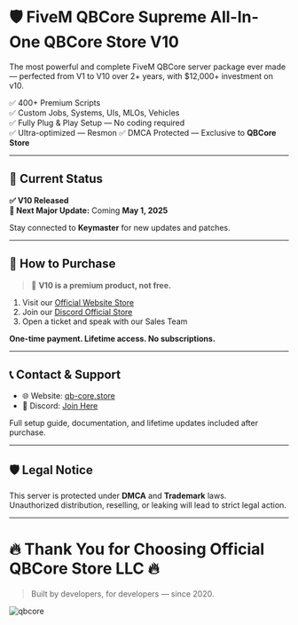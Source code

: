 # 🛡️ FiveM QBCore Supreme All-In-One QBCore Store V10

The most powerful and complete FiveM QBCore server package ever made — perfected from V1 to V10 over 2+ years, with $12,000+ investment on v10.

✅ 400+ Premium Scripts  
✅ Custom Jobs, Systems, UIs, MLOs, Vehicles  
✅ Fully Plug & Play Setup — No coding required  
✅ Ultra-optimized — Resmon
✅ DMCA Protected — Exclusive to **QBCore Store**

---

## 🚀 Current Status

**✅ V10 Released**  
**📢 Next Major Update:** Coming **May 1, 2025**

Stay connected to **Keymaster** for new updates and patches.

---

## 🛒 How to Purchase

> 📌 **V10 is a premium product, not free.**

1. Visit our [Official Website Store](https://fivem-qbcore.com/)  
2. Join our [Discord Official Store](https://discord.gg/qbcoreframework)  
3. Open a ticket and speak with our Sales Team  

**One-time payment. Lifetime access. No subscriptions.**

---

## 📞 Contact & Support

- 🌐 Website: [qb-core.store](https://fivem-qbcore.com)  
- 💬 Discord: [Join Here](https://discord.gg/qbcoreframework)

Full setup guide, documentation, and lifetime updates included after purchase.

---

## 🛡️ Legal Notice

This server is protected under **DMCA** and **Trademark** laws.  
Unauthorized distribution, reselling, or leaking will lead to strict legal action.

---

# 🔥 Thank You for Choosing Official QBCore Store LLC 🔥  
> Built by developers, for developers — since 2020.




![qbcore](https://github.com/user-attachments/assets/3ba362ca-65b7-481e-87d1-f82de793482e)
